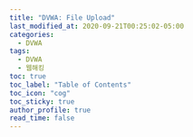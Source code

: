 ```yaml
---
title: "DVWA: File Upload"
last_modified_at: 2020-09-21T00:25:02-05:00
categories:
  - DVWA
tags:
  - DVWA
  - 웹해킹
toc: true 
toc_label: "Table of Contents"
toc_icon: "cog"
toc_sticky: true 
author_profile: true 
read_time: false 
---
```

<figure class="align-center">
  <img src="{{ site.url }}{{ site.baseurl }}/assets/images/DVWA/FileUpload1.jpg" alt="">
  <figcaption></figcaption>
</figure>

<figure class="align-center">
  <img src="{{ site.url }}{{ site.baseurl }}/assets/images/DVWA/FileUpload2.jpg" alt="">
  <figcaption></figcaption>
</figure>
<figure class="align-center">
  <img src="{{ site.url }}{{ site.baseurl }}/assets/images/DVWA/FileUpload3.jpg" alt="">
  <figcaption></figcaption>
</figure>
<figure class="align-center">
  <img src="{{ site.url }}{{ site.baseurl }}/assets/images/DVWA/FileUpload4.jpg" alt="">
  <figcaption></figcaption>
</figure>

